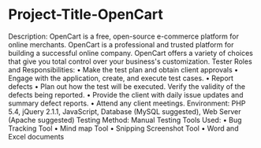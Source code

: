# Project-Title-OpenCart
Description: OpenCart is a free, open-source e-commerce platform for online merchants. OpenCart is a professional and trusted platform for building a successful online company. OpenCart offers a variety of choices that give you total control over your business's customization. 
Tester Roles and Responsibilities:
•  Make the test plan and obtain client approvals
•  Engage with the application, create, and execute test cases.
•  Report defects
•  Plan out how the test will be executed. Verify the validity of the defects being reported.
•  Provide the client with daily issue updates and summary defect reports.
•  Attend any client meetings.
Environment: PHP 5.4, jQuery 2.1.1, JavaScript, Database (MySQL suggested), Web Server (Apache suggested)
Testing Method:  Manual Testing
Tools Used:
•  Bug Tracking Tool
•  Mind map Tool 
•  Snipping Screenshot Tool
•  Word and Excel documents
